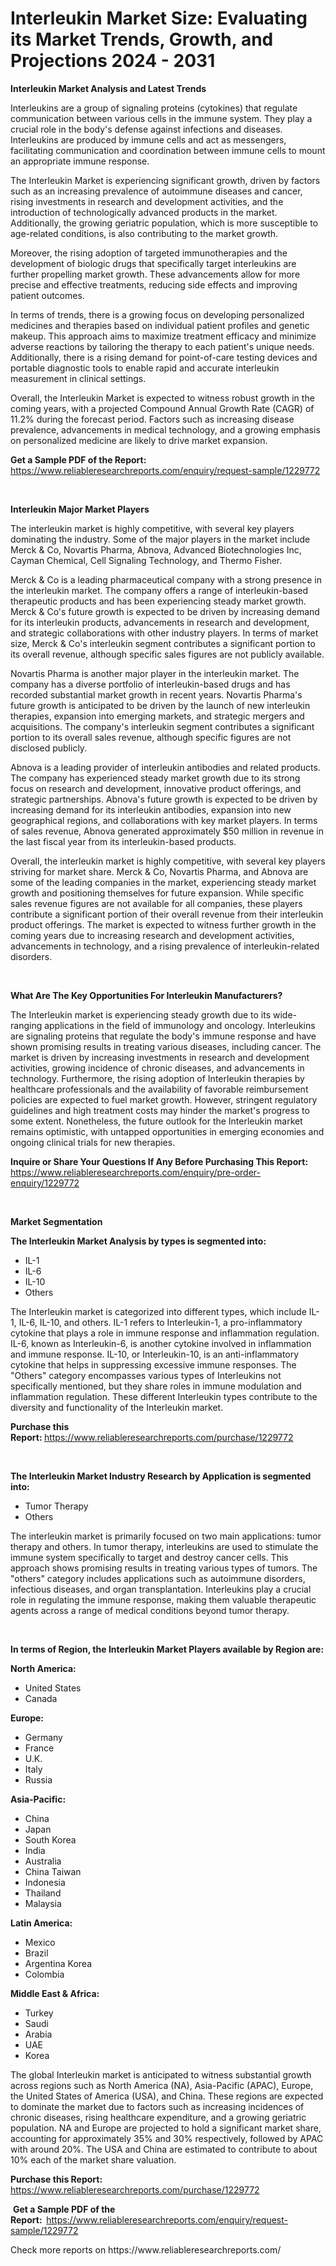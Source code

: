 <p><h1>Interleukin Market Size: Evaluating its Market Trends, Growth, and Projections 2024 - 2031</h1></p><p><strong>Interleukin Market Analysis and Latest Trends</strong></p>
<p><p>Interleukins are a group of signaling proteins (cytokines) that regulate communication between various cells in the immune system. They play a crucial role in the body's defense against infections and diseases. Interleukins are produced by immune cells and act as messengers, facilitating communication and coordination between immune cells to mount an appropriate immune response.</p><p>The Interleukin Market is experiencing significant growth, driven by factors such as an increasing prevalence of autoimmune diseases and cancer, rising investments in research and development activities, and the introduction of technologically advanced products in the market. Additionally, the growing geriatric population, which is more susceptible to age-related conditions, is also contributing to the market growth.</p><p>Moreover, the rising adoption of targeted immunotherapies and the development of biologic drugs that specifically target interleukins are further propelling market growth. These advancements allow for more precise and effective treatments, reducing side effects and improving patient outcomes.</p><p>In terms of trends, there is a growing focus on developing personalized medicines and therapies based on individual patient profiles and genetic makeup. This approach aims to maximize treatment efficacy and minimize adverse reactions by tailoring the therapy to each patient's unique needs. Additionally, there is a rising demand for point-of-care testing devices and portable diagnostic tools to enable rapid and accurate interleukin measurement in clinical settings.</p><p>Overall, the Interleukin Market is expected to witness robust growth in the coming years, with a projected Compound Annual Growth Rate (CAGR) of 11.2% during the forecast period. Factors such as increasing disease prevalence, advancements in medical technology, and a growing emphasis on personalized medicine are likely to drive market expansion.</p></p>
<p><strong>Get a Sample PDF of the Report:&nbsp;</strong> <a href="https://www.reliableresearchreports.com/enquiry/request-sample/1229772">https://www.reliableresearchreports.com/enquiry/request-sample/1229772</a></p>
<p>&nbsp;</p>
<p><strong>Interleukin Major Market Players</strong></p>
<p><p>The interleukin market is highly competitive, with several key players dominating the industry. Some of the major players in the market include Merck & Co, Novartis Pharma, Abnova, Advanced Biotechnologies Inc, Cayman Chemical, Cell Signaling Technology, and Thermo Fisher.</p><p>Merck & Co is a leading pharmaceutical company with a strong presence in the interleukin market. The company offers a range of interleukin-based therapeutic products and has been experiencing steady market growth. Merck & Co's future growth is expected to be driven by increasing demand for its interleukin products, advancements in research and development, and strategic collaborations with other industry players. In terms of market size, Merck & Co's interleukin segment contributes a significant portion to its overall revenue, although specific sales figures are not publicly available.</p><p>Novartis Pharma is another major player in the interleukin market. The company has a diverse portfolio of interleukin-based drugs and has recorded substantial market growth in recent years. Novartis Pharma's future growth is anticipated to be driven by the launch of new interleukin therapies, expansion into emerging markets, and strategic mergers and acquisitions. The company's interleukin segment contributes a significant portion to its overall sales revenue, although specific figures are not disclosed publicly.</p><p>Abnova is a leading provider of interleukin antibodies and related products. The company has experienced steady market growth due to its strong focus on research and development, innovative product offerings, and strategic partnerships. Abnova's future growth is expected to be driven by increasing demand for its interleukin antibodies, expansion into new geographical regions, and collaborations with key market players. In terms of sales revenue, Abnova generated approximately $50 million in revenue in the last fiscal year from its interleukin-based products.</p><p>Overall, the interleukin market is highly competitive, with several key players striving for market share. Merck & Co, Novartis Pharma, and Abnova are some of the leading companies in the market, experiencing steady market growth and positioning themselves for future expansion. While specific sales revenue figures are not available for all companies, these players contribute a significant portion of their overall revenue from their interleukin product offerings. The market is expected to witness further growth in the coming years due to increasing research and development activities, advancements in technology, and a rising prevalence of interleukin-related disorders.</p></p>
<p>&nbsp;</p>
<p><strong>What Are The Key Opportunities For Interleukin Manufacturers?</strong></p>
<p><p>The Interleukin market is experiencing steady growth due to its wide-ranging applications in the field of immunology and oncology. Interleukins are signaling proteins that regulate the body's immune response and have shown promising results in treating various diseases, including cancer. The market is driven by increasing investments in research and development activities, growing incidence of chronic diseases, and advancements in technology. Furthermore, the rising adoption of Interleukin therapies by healthcare professionals and the availability of favorable reimbursement policies are expected to fuel market growth. However, stringent regulatory guidelines and high treatment costs may hinder the market's progress to some extent. Nonetheless, the future outlook for the Interleukin market remains optimistic, with untapped opportunities in emerging economies and ongoing clinical trials for new therapies.</p></p>
<p><strong>Inquire or Share Your Questions If Any Before Purchasing This Report:</strong> <a href="https://www.reliableresearchreports.com/enquiry/pre-order-enquiry/1229772">https://www.reliableresearchreports.com/enquiry/pre-order-enquiry/1229772</a></p>
<p>&nbsp;</p>
<p><strong>Market Segmentation</strong></p>
<p><strong>The Interleukin Market Analysis by types is segmented into:</strong></p>
<p><ul><li>IL-1</li><li>IL-6</li><li>IL-10</li><li>Others</li></ul></p>
<p><p>The Interleukin market is categorized into different types, which include IL-1, IL-6, IL-10, and others. IL-1 refers to Interleukin-1, a pro-inflammatory cytokine that plays a role in immune response and inflammation regulation. IL-6, known as Interleukin-6, is another cytokine involved in inflammation and immune response. IL-10, or Interleukin-10, is an anti-inflammatory cytokine that helps in suppressing excessive immune responses. The "Others" category encompasses various types of Interleukins not specifically mentioned, but they share roles in immune modulation and inflammation regulation. These different Interleukin types contribute to the diversity and functionality of the Interleukin market.</p></p>
<p><strong>Purchase this Report:&nbsp;</strong><a href="https://www.reliableresearchreports.com/purchase/1229772">https://www.reliableresearchreports.com/purchase/1229772</a></p>
<p>&nbsp;</p>
<p><strong>The Interleukin Market Industry Research by Application is segmented into:</strong></p>
<p><ul><li>Tumor Therapy</li><li>Others</li></ul></p>
<p><p>The interleukin market is primarily focused on two main applications: tumor therapy and others. In tumor therapy, interleukins are used to stimulate the immune system specifically to target and destroy cancer cells. This approach shows promising results in treating various types of tumors. The "others" category includes applications such as autoimmune disorders, infectious diseases, and organ transplantation. Interleukins play a crucial role in regulating the immune response, making them valuable therapeutic agents across a range of medical conditions beyond tumor therapy.</p></p>
<p>&nbsp;</p>
<p><strong>In terms of Region, the Interleukin Market Players available by Region are:</strong></p>
<p>
    <p> <strong> North America: </strong>
        <ul>
            <li>United States</li>
            <li>Canada</li>
        </ul>
        </p> 
    <p> <strong> Europe: </strong>
        <ul>
            <li>Germany</li>
            <li>France</li>
            <li>U.K.</li>
            <li>Italy</li>
            <li>Russia</li>
        </ul>
        </p> 
    <p> <strong> Asia-Pacific: </strong>
        <ul>
            <li>China</li>
            <li>Japan</li>
            <li>South Korea</li>
            <li>India</li>
            <li>Australia</li>
            <li>China Taiwan</li>
            <li>Indonesia</li>
            <li>Thailand</li>
            <li>Malaysia</li>
        </ul>
        </p> 
    <p> <strong> Latin America: </strong>
        <ul>
            <li>Mexico</li>
            <li>Brazil</li>
            <li>Argentina Korea</li>
            <li>Colombia</li>
        </ul>
        </p> 
    <p> <strong> Middle East & Africa: </strong>
        <ul>
            <li>Turkey</li>
            <li>Saudi</li>
            <li>Arabia</li>
            <li>UAE</li>
            <li>Korea</li>
        </ul>
    </p>
    </p>
<p><p>The global Interleukin market is anticipated to witness substantial growth across regions such as North America (NA), Asia-Pacific (APAC), Europe, the United States of America (USA), and China. These regions are expected to dominate the market due to factors such as increasing incidences of chronic diseases, rising healthcare expenditure, and a growing geriatric population. NA and Europe are projected to hold a significant market share, accounting for approximately 35% and 30% respectively, followed by APAC with around 20%. The USA and China are estimated to contribute to about 10% each of the market share valuation.</p></p>
<p><strong>Purchase this Report: </strong><a href="https://www.reliableresearchreports.com/purchase/1229772">https://www.reliableresearchreports.com/purchase/1229772</a></p>
<p>&nbsp;<strong>Get a Sample PDF of the Report:&nbsp;&nbsp;</strong><a href="https://www.reliableresearchreports.com/enquiry/request-sample/1229772">https://www.reliableresearchreports.com/enquiry/request-sample/1229772</a></p>
<p><strong></strong></p>
<p>Check more reports on https://www.reliableresearchreports.com/</p>